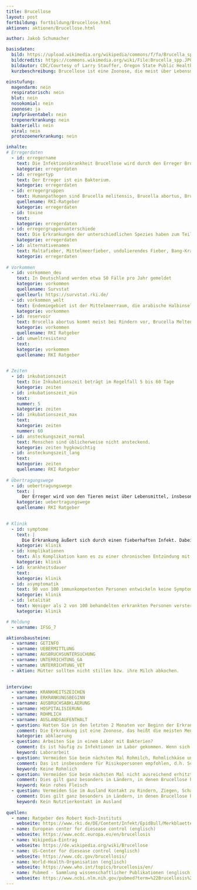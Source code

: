 ```yaml
---
title: Brucellose
layout: post
fortbildung: fortbildung/Brucellose.html
aktionen: aktionen/Brucellose.html

author: Jakob Schumacher

basisdaten:
  bild: https://upload.wikimedia.org/wikipedia/commons/f/fa/Brucella_spp.JPG
  bildcredits: https://commons.wikimedia.org/wiki/File:Brucella_spp.JPG
  bildautor: CDC/Courtesy of Larry Stauffer, Oregon State Public Health Laboratory
  kurzbeschreibung: Brucellose ist eine Zoonose, die meist über Lebensmittel übertragen wird. In Deutschland ist sie selten - die Mehrzahl der Fälle wird importiert.

einstufung:
  magendarm: nein
  respiratorisch: nein
  blut: nein
  nosokomial: nein
  zoonose: ja
  impfpräventabel: nein
  tropenerkrankung: nein
  bakteriell: nein
  viral: nein
  protozoenerkrankung: nein

inhalte:  
# Erregerdaten
  - id: erregername
    text: Die Infektionskrankheit Brucellose wird durch den Erreger Brucella hervorgerufen. 
    kategorie: erregerdaten
  - id: erregertyp
    text: Der Erreger ist ein Bakterium. 
    kategorie: erregerdaten
  - id: erregergruppen
    text: Humanpathogen sind Brucella melitensis, Brucella abortus, Brucella suis und Brucella canis
    quellename: RKI-Ratgeber 
    kategorie: erregerdaten
  - id: toxine
    text: 
    kategorie: erregerdaten
  - id: erregergruppenunterschiede
    text: Die Erkrankungen der unterschiedlichen Spezies haben zum Teil Eigennamen.
    kategorie: erregerdaten
  - id: alternativenamen
    text: Maltafieber, Mittelmeerfieber, undulierendes Fieber, Bang-Krankheit, Morbus Bang, Abortus Bang, Schweinebrucellose, Hundebrucellose, Rinderbrucellose, Schafbrucellose, Ziegenbrucellose
    kategorie: erregerdaten
    
# Vorkommen
  - id: vorkommen_deu
    text: In Deutschland werden etwa 50 Fälle pro Jahr gemeldet
    kategorie: vorkommen
    quellename: Survstat
    quelleurl: https://survstat.rki.de/
  - id: vorkommen_welt
    text: Endemiegebiet ist der Mittelmeerraum, die arabische Halbinsel, Afrika, Asien, Mittel- und Südamerika
    kategorie: vorkommen
  - id: reservoir
    text: Brucella abortus kommt meist bei Rindern vor, Brucella Meltensis meist bei Schafen und Ziegen aber auch Kamelen, Brucella suis meist bei Schweinen, Brucella canis meist bei Hunden. 
    kategorie: vorkommen
    quellename: RKI Ratgeber
  - id: umweltresistenz
    text:
    kategorie: vorkommen 
    quellename: RKI Ratgeber 

    
# Zeiten
  - id: inkubationszeit
    text: Die Inkubationszeit beträgt im Regelfall 5 bis 60 Tage
    kategorie: zeiten
  - id: inkubationszeit_min
    text: 
    nummer: 5
    kategorie: zeiten
  - id: inkubationszeit_max
    text:
    kategorie: zeiten
    nummer: 60
  - id: ansteckungszeit_normal
    text: Menschen sind üblicherweise nicht ansteckend.
    kategorie: zeiten hygkowichtig
  - id: ansteckungszeit_lang 
    text: 
    kategorie: zeiten
    quellename: RKI Ratgeber
  
# Übertragungswege
  - id: uebertragungswege
    text: | 
      Der Erreger wird von den Tieren meist über Lebensmittel, insbesondere Rohmilch übertragen. Eine direkte Übertragung vom Tier auf den Menschen ist ebenfalls möglich. Eine Übertragung von Mensch zu Mensch ist  unwahrscheinlich und betrifft insbesondere Stillen, Bluttransfusion und Geschlechtsverkehr.
    kategorie: uebertragungswege 
    quellename: RKI Ratgeber
    

# Klinik
  - id: symptome
    text: |
      Die Erkrankung äußert sich durch einen fieberhaften Infekt. Dabei kann das Fieber zeitweilig auch verschwinden (undulierendes Fieber)
    kategorie: klinik
  - id: komplikationen
    text: Als Komplikation kann es zu einer chronischen Entzündung mit unspezifischen Allgemeinsymptomen kommen (Mattigkeit, Depression, vermehrtes Schwitzen). Lokalisierte Infektion können viele Organe betreffen, insbesondere Gelenke.
    kategorie: klinik
  - id: krankheitsdauer
    text: 
    kategorie: klinik
  - id: asymptomatik
    text: 90 von 100 immunkompetenten Personen entwickeln keine Symptome.
    kategorie: klinik
  - id: letalität
    text: Weniger als 2 von 100 behandelten erkrankten Personen versterben.
    kategorie: klinik

# Meldung
  - varname: IFSG_7

aktionsbausteine:
  - varname: GETINFO
  - varname: UEBERMITTLUNG
  - varname: AUSBRUCHSUNTERSUCHUNG
  - varname: UNTERRICHTUNG_GA
  - varname: UNTERRICHTUNG_VET
  - aktion: Mütter sollten nicht stillen bzw. ihre Milch abkochen.
    

interview:     
  - varname: KRANKHEITSZEICHEN
  - varname: ERKRANKUNGSBEGINN
  - varname: AUSBRUCHSABKLAERUNG
  - varname: HOSPITALISIERUNG
  - varname: ROHMLICH
  - varname: AUSLANDSAUFENTHALT
  - question: Hatten Sie in den letzten 2 Monaten vor Beginn der Erkrankung Kontakt zu Rindern, Ziegen, Schafen, Schweine, Wildschweine?
    comment: Die Erkrankung ist eine Zoonose, das heißt die meisten Menschen infizieren sich bei Tieren. B. abortus kommt bei Rindern vor, B. melitensis vorwiegend bei Ziegen und Schafen, B. suis bei Schweinen. Das Wildschwein ist unter einheimischen Bedingungen ein Reservoir für Brucella suis, Biotyp 2. Je nachdem, wie eindeutig der Zusammenhang ist, können hieraus Maßnahmen erwachsen. Zum Beispiel wenn ein einziger Bauernhof oder Streichelzoo besucht wurde.
    kategorie: abklaerung
  - question: Arbeiten Sie in einem Labor mit Bakterien?
    comment: Es ist häufig zu Infektionen im Labor gekommen. Wenn sich hier ein Zusammenhang ergibt, sollte die für das Labor zuständige Behörde dem Zusammenhang nachgehen.
    keyword: Laborarbeit
  - question: Vermeiden Sie beim nächsten Mal Rohmilch, Rohmlichkäse und ähnliche Produkte.
    comment: Das ist insbesondere für Risikopersonen empfohlen, d.h. Schwangere, kleine Kinder, Personen mit chronischen Erkrankungen. Das gilt auch für andere Erreger wie z.B. Campylobacter usw.
    keyword: Keine Rohmlich
  - question: Vermeiden Sie beim nächsten Mal nicht ausreichend erhitztes Fleisch
    comment: Dies gilt ganz besonders in Ländern, in denen Brucellose häufig ist, zum Beispiel der Türkei.
    keyword: Kein rohes Fleisch
  - question: Vermeiden Sie im Ausland Kontakt zu Rindern, Ziegen, Schafen, Hausschweine, Wildschweinen und Hunden.
    comment: Dies gilt ganz besonders in Ländern, in denen Brucellose häufig ist, zum Beispiel der Türkei. Wenn das nicht möglich ist versuchen Sie sich nach dem Kontakt mit dem Tier nicht in die Augen oder den Mundbereich zu fassen und waschen Sie sich die Hände.
    keyword: Kein Nutztierkontakt im Ausland
  
quellen:
  - name: Ratgeber des Robert Koch-Instituts
    webseite: https://www.rki.de/DE/Content/Infekt/EpidBull/Merkblaetter/Ratgeber_Brucellose.html
  - name: European center for diesease control (englisch)
    webseite: https://www.ecdc.europa.eu/en/brucellosis
  - name: Wikipedia-Eintrag
    webseite: https://de.wikipedia.org/wiki/Brucellose
  - name: US-Center for diesease control (englisch)
    webseite: https://www.cdc.gov/brucellosis/
  - name: World-Health-Organisation (englisch)
    webseite: https://www.who.int/topics/brucellosis/en/
  - name: Pubmed - Sammlung wissenschaftlicher Publikationen (englisch)
    webseite: https://www.ncbi.nlm.nih.gov/pubmed?term=%22Brucellosis%22%5BMesh%5D
---
```


